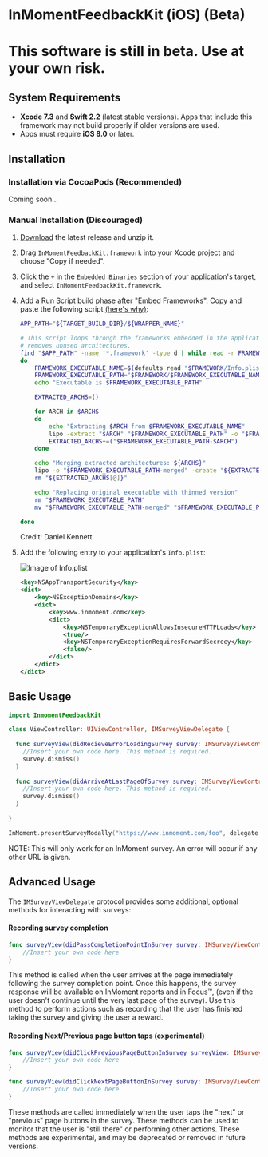 # InMomentFeedbackKit (iOS) (Beta)

# This software is still in beta. Use at your own risk.

## System Requirements

- **Xcode 7.3** and **Swift 2.2** (latest stable versions). Apps that include this framework may not build properly if older versions are used.
- Apps must require **iOS 8.0** or later.

## Installation

### Installation via CocoaPods (Recommended)

Coming soon...

### Manual Installation (Discouraged)

1. [Download](../../releases/latest) the latest release and unzip it.
2. Drag ```InMomentFeedbackKit.framework``` into your Xcode project and choose "Copy if needed".
3. Click the ```+``` in the ```Embedded Binaries``` section of your application's target, and select ```InMomentFeedbackKit.framework```.
3. Add a Run Script build phase after "Embed Frameworks". Copy and paste the following script [(here's why)](http://ikennd.ac/blog/2015/02/stripping-unwanted-architectures-from-dynamic-libraries-in-xcode/):

    ```bash
    APP_PATH="${TARGET_BUILD_DIR}/${WRAPPER_NAME}"

    # This script loops through the frameworks embedded in the application and
    # removes unused architectures.
    find "$APP_PATH" -name '*.framework' -type d | while read -r FRAMEWORK
    do
        FRAMEWORK_EXECUTABLE_NAME=$(defaults read "$FRAMEWORK/Info.plist" CFBundleExecutable)
        FRAMEWORK_EXECUTABLE_PATH="$FRAMEWORK/$FRAMEWORK_EXECUTABLE_NAME"
        echo "Executable is $FRAMEWORK_EXECUTABLE_PATH"
    
        EXTRACTED_ARCHS=()
    
        for ARCH in $ARCHS
        do
            echo "Extracting $ARCH from $FRAMEWORK_EXECUTABLE_NAME"
            lipo -extract "$ARCH" "$FRAMEWORK_EXECUTABLE_PATH" -o "$FRAMEWORK_EXECUTABLE_PATH-$ARCH"
            EXTRACTED_ARCHS+=("$FRAMEWORK_EXECUTABLE_PATH-$ARCH")
        done
    
        echo "Merging extracted architectures: ${ARCHS}"
        lipo -o "$FRAMEWORK_EXECUTABLE_PATH-merged" -create "${EXTRACTED_ARCHS[@]}"
        rm "${EXTRACTED_ARCHS[@]}"
    
        echo "Replacing original executable with thinned version"
        rm "$FRAMEWORK_EXECUTABLE_PATH"
        mv "$FRAMEWORK_EXECUTABLE_PATH-merged" "$FRAMEWORK_EXECUTABLE_PATH"
    
    done
    ```
    Credit: Daniel Kennett
    
4. Add the following entry to your application's ```Info.plist```:

    ![Image of Info.plist](https://cloud.githubusercontent.com/assets/15389109/16543850/baedac32-40aa-11e6-824e-1c20a85c7c9a.png)

    ```xml
    <key>NSAppTransportSecurity</key>
    <dict>
        <key>NSExceptionDomains</key>
        <dict>
            <key>www.inmoment.com</key>
            <dict>
                <key>NSTemporaryExceptionAllowsInsecureHTTPLoads</key>
                <true/>
                <key>NSTemporaryExceptionRequiresForwardSecrecy</key>
                <false/>
            </dict>
        </dict>
    </dict>
    ```

## Basic Usage
    
```swift
import InmomentFeedbackKit
```
    
```swift
class ViewController: UIViewController, IMSurveyViewDelegate {
  
  func surveyView(didRecieveErrorLoadingSurvey survey: IMSurveyViewController, error: NSError) {
    //Insert your own code here. This method is required.
    survey.dismiss()
  }
  
  func surveyView(didArriveAtLastPageOfSurvey survey: IMSurveyViewController) {
    //Insert your own code here. This method is required.
    survey.dismiss()
  }
  
}
```

```swift
InMoment.presentSurveyModally("https://www.inmoment.com/foo", delegate: self)
```

NOTE: This will only work for an InMoment survey. An error will occur if any other URL is given.

## Advanced Usage

The ```IMSurveyViewDelegate``` protocol provides some additional, optional methods for interacting with surveys:

#### Recording survey completion

```swift
func surveyView(didPassCompletionPointInSurvey survey: IMSurveyViewController) {
    //Insert your own code here
}
```
  
This method is called when the user arrives at the page immediately following the survey completion point. Once this happens, the survey response will be available on InMoment reports and in Focus™, (even if the user doesn't continue until the very last page of the survey). Use this method to perform actions such as recording that the user has finished taking the survey and giving the user a reward.

#### Recording Next/Previous page button taps (experimental)

```swift
func surveyView(didClickPreviousPageButtonInSurvey surveyView: IMSurveyViewController) {
    //Insert your own code here
}

func surveyView(didClickNextPageButtonInSurvey survey: IMSurveyViewController) {
    //Insert your own code here
}
```

These methods are called immediately when the user taps the "next" or "previous" page buttons in the survey. These methods can be used to monitor that the user is "still there" or performing other actions. These methods are experimental, and may be deprecated or removed in future versions.
